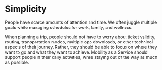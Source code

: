 # Simplicity

People have scarce amounts of attention and time. We often juggle multiple goals while managing schedules for work, family, and wellness.

When planning a trip, people should not have to worry about ticket validity, routing, transportation modes, multiple app downloads, or other technical aspects of their journey. Rather, they should be able to focus on where they want to go and what they want to achieve. Mobility as a Service should support people in their daily activities, while staying out of the way as much as possible.

